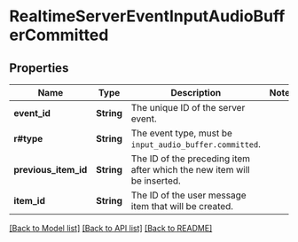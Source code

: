 # RealtimeServerEventInputAudioBufferCommitted

## Properties

Name | Type | Description | Notes
------------ | ------------- | ------------- | -------------
**event_id** | **String** | The unique ID of the server event. | 
**r#type** | **String** | The event type, must be `input_audio_buffer.committed`. | 
**previous_item_id** | **String** | The ID of the preceding item after which the new item will be inserted.  | 
**item_id** | **String** | The ID of the user message item that will be created. | 

[[Back to Model list]](../README.md#documentation-for-models) [[Back to API list]](../README.md#documentation-for-api-endpoints) [[Back to README]](../README.md)


